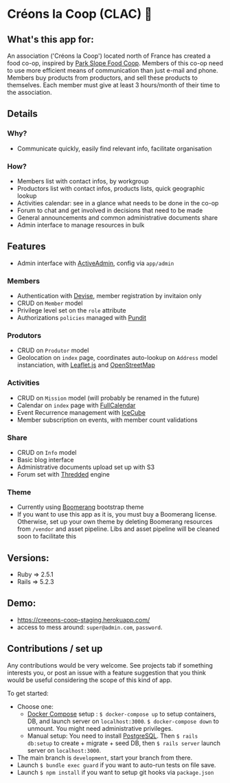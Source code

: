 # Créons la Coop (CLAC) :ear_of_rice:


## What's this app for:

An association ('Créons la Coop') located north of France has created a food co-op, inspired by [Park Slope Food Coop](https://fr.wikipedia.org/wiki/Park_Slope_Food_Coop). Members of this co-op need to use more efficient means of communication than just e-mail and phone.
Members buy products from productors, and sell these products to themselves. Each member must give at least 3 hours/month of their time to the association.


## Details

### Why?

- Communicate quickly, easily find relevant info, facilitate organisation

### How?

- Members list with contact infos, by workgroup
- Productors list with contact infos, products lists, quick geographic lookup
- Activities calendar: see in a glance what needs to be done in the co-op
- Forum to chat and get involved in decisions that need to be made
- General announcements and common administrative documents share
- Admin interface to manage resources in bulk

## Features

- Admin interface with [ActiveAdmin](https://activeadmin.info/), config via `app/admin`

### Members

- Authentication with [Devise](https://github.com/plataformatec/devise), member registration by invitaion only
- CRUD on `Member` model
- Privilege level set on the `role` attribute
- Authorizations `policies` managed with [Pundit](https://github.com/varvet/pundit)

### Produtors

- CRUD on `Produtor` model
- Geolocation on `index` page, coordinates auto-lookup on `Address` model instanciation, with [Leaflet.js](https://github.com/axyjo/leaflet-rails/) and [OpenStreetMap](https://wiki.openstreetmap.org/wiki/API_v0.6)

### Activities

- CRUD on `Mission` model (will probably be renamed in the future)
- Calendar on `index` page with [FullCalendar](https://fullcalendar.io/)
- Event Recurrence management with [IceCube](https://github.com/seejohnrun/ice_cube)
- Member subscription on events, with member count validations

### Share

- CRUD on `Info` model
- Basic blog interface
- Administrative documents upload set up with S3
- Forum set with [Thredded](https://github.com/thredded/thredded) engine

### Theme
- Currently using [Boomerang](https://themes.getbootstrap.com/product/boomerang-bootstrap-4-business-corporate-theme/) bootstrap theme
- If you want to use this app as it is, you must buy a Boomerang license. Otherwise, set up your own theme by deleting Boomerang resources from `/vendor` and asset pipeline. Libs and asset pipeline will be cleaned soon to facilitate this


## Versions:

- Ruby => 2.5.1
- Rails => 5.2.3


## Demo:

* https://creeons-coop-staging.herokuapp.com/
* access to mess around: `super@admin.com`, `password`.

## Contributions / set up

Any contributions would be very welcome. See projects tab if something interests you, or post an issue with a feature suggestion that you think would be useful considering the scope of this kind of app.

To get started:
- Choose one:
  * [Docker Compose](https://docs.docker.com/compose/install/) setup : `$ docker-compose up` to setup containers, DB, and launch server on `localhost:3000`. `$ docker-compose down` to unmount. You might need administrative privileges.
  * Manual setup: You need to install [PostgreSQL](https://www.postgresql.org/). Then `$ rails db:setup` to create + migrate + seed DB, then `$ rails server` launch server on `localhost:3000`.
- The main branch is `development`, start your branch from there.
- Launch `$ bundle exec guard` if you want to auto-run tests on file save.
- Launch `$ npm install` if you want to setup git hooks via `package.json`
